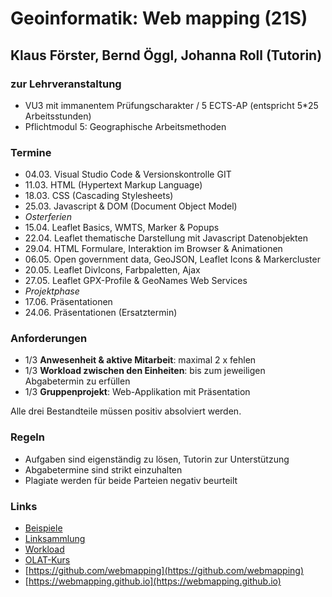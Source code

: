 # Geoinformatik: Web mapping (21S)
## Klaus Förster, Bernd Öggl, Johanna Roll (Tutorin)

### zur Lehrveranstaltung
* VU3 mit immanentem Prüfungscharakter / 5 ECTS-AP (entspricht 5*25 Arbeitsstunden)
* Pflichtmodul 5: Geographische Arbeitsmethoden

### Termine
* 04.03.  Visual Studio Code & Versionskontrolle GIT
* 11.03.  HTML (Hypertext Markup Language) 
* 18.03.  CSS (Cascading Stylesheets)
* 25.03.  Javascript & DOM (Document Object Model)
* *Osterferien*
* 15.04.  Leaflet Basics, WMTS, Marker & Popups 
* 22.04.  Leaflet thematische Darstellung mit Javascript Datenobjekten
* 29.04.  HTML Formulare, Interaktion im Browser & Animationen
* 06.05.  Open government data, GeoJSON, Leaflet Icons & Markercluster
* 20.05.  Leaflet DivIcons, Farbpaletten, Ajax
* 27.05.  Leaflet GPX-Profile & GeoNames Web Services
* *Projektphase*
* 17.06.  Präsentationen
* 24.06.  Präsentationen (Ersatztermin)

### Anforderungen
* 1/3 **Anwesenheit & aktive Mitarbeit**: maximal 2 x fehlen
* 1/3 **Workload zwischen den Einheiten**: bis zum jeweiligen Abgabetermin zu erfüllen
* 1/3 **Gruppenprojekt**: Web-Applikation mit Präsentation

Alle drei Bestandteile müssen positiv absolviert werden.

### Regeln
* Aufgaben sind eigenständig zu lösen, Tutorin zur Unterstützung
* Abgabetermine sind strikt einzuhalten
* Plagiate werden für beide Parteien negativ beurteilt

### Links
* [Beispiele](https://webmapping.github.io/examples)
* [Linksammlung](https://webmapping.github.io/links)
* [Workload](https://webmapping.github.io/workload)
* [OLAT-Kurs](https://lms.uibk.ac.at/auth/RepositoryEntry/4894131358)
* [https://github.com/webmapping](https://github.com/webmapping)
* [https://webmapping.github.io](https://webmapping.github.io)

